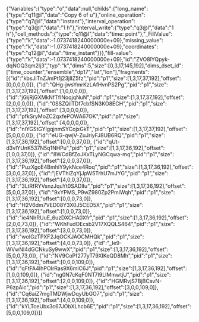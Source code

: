 {"Variables":{"type":"o","data":null,"childs":{"long_name":{"type":"q11@l","data":"Copy 6 of u"},"online_operation":{"type":"q7@l","data":"instant"},"interval_operation":{"type":"q3@l","data":"1 h"},"interval_write":{"type":"q3@l","data":"1 h"},"cell_methods":{"type":"q11@l","data":"time: point"},"_FillValue":{"type":"k","data":-1.0737418240000000e+09},"missing_value":{"type":"k","data":-1.0737418240000000e+09},"coordinates":{"type":"q12@l","data":"time_instant"}}},"fill-value":{"type":"k","data":-1.0737418240000000e+09},"id":"ZVO8lYQpyk-dqNOQ3qm2lj3","typ":"k","dims":5,"size":[0,3,17,145,192],"dims_dset_id":["time_counter","ensemble","dp17","lat","lon"],"fragments":[{"id":"kbsJiTnZJmPt1j23jIIZ5fz","pid":"p1","size":[1,3,17,37,192],"offset":[0,0,0,0,0]},
{"id":"QHg-jwsYmrKzLAfHvnPS2Pg","pid":"p1","size":[1,3,17,37,192],"offset":[1,0,0,0,0]},
{"id":"jGijRjGXMkNfTfINoqjqNuN","pid":"p1","size":[1,3,17,37,192],"offset":[2,0,0,0,0]},
{"id":"0SSZQilTDf7cbfSN3KO8ECH","pid":"p1","size":[1,3,17,37,192],"offset":[3,0,0,0,0]},
{"id":"pfkSryMoZC2qxfePOWA67OK","pid":"p1","size":[1,3,17,37,192],"offset":[4,0,0,0,0]},
{"id":"nlYGStGYlgqjnmSYCojxGkT","pid":"p1","size":[1,3,17,37,192],"offset":[5,0,0,0,0]},
{"id":"eUG-qwjV-ZuJriyFJ8UB6RQ","pid":"p1","size":[1,3,17,36,192],"offset":[0,0,0,37,0]},
{"id":"qUt-d3vlYUnK537N5q1NHPu","pid":"p1","size":[1,3,17,36,192],"offset":[1,0,0,37,0]},
{"id":"8WCdBfZoJKxTLyNGCqwa-mq","pid":"p1","size":[1,3,17,36,192],"offset":[2,0,0,37,0]},
{"id":"PuzXgoE4BmhiY9ykNce4Roq","pid":"p1","size":[1,3,17,36,192],"offset":[3,0,0,37,0]},
{"id":"jEVThiZqYjJpW5TrhU7mJYG","pid":"p1","size":[1,3,17,36,192],"offset":[4,0,0,37,0]},
{"id":"3LtRfRYVsnzJquYt0SADIIu","pid":"p1","size":[1,3,17,36,192],"offset":[5,0,0,37,0]},
{"id":"9xYPMS_P9wZ980Zp2PmlWqh","pid":"p1","size":[1,3,17,36,192],"offset":[0,0,0,73,0]},
{"id":"H2V6dm7VED08Y3X0J5CED5X","pid":"p1","size":[1,3,17,36,192],"offset":[1,0,0,73,0]},
{"id":"ie4NlrRUuE_6uzDXCHA0Xfr","pid":"p1","size":[1,3,17,36,192],"offset":[2,0,0,73,0]},
{"id":"WKhFudOEcsb2V17XQQLS464","pid":"p1","size":[1,3,17,36,192],"offset":[3,0,0,73,0]},
{"id":"woIGzTPXF2JqOCKJAOCMHQk","pid":"p1","size":[1,3,17,36,192],"offset":[4,0,0,73,0]},
{"id":"_Ie9-WVwNI4dGCNkuSy9wwX","pid":"p1","size":[1,3,17,36,192],"offset":[5,0,0,73,0]},
{"id":"NV9CoPf277yT79XIKeQD8Mh","pid":"p1","size":[1,3,17,36,192],"offset":[0,0,0,109,0]},
{"id":"qFtFA4IhPOIrRas9X6mlC6J","pid":"p1","size":[1,3,17,36,192],"offset":[1,0,0,109,0]},
{"id":"ng0N7cKqF0NT7I9LIMmwtjU","pid":"p1","size":[1,3,17,36,192],"offset":[2,0,0,109,0]},
{"id":"HGMRvjS7BjBCavN-P6zpAic","pid":"p1","size":[1,3,17,36,192],"offset":[3,0,0,109,0]},
{"id":"Cq6aiZ7mgTMDWjwDqyUbGO7","pid":"p1","size":[1,3,17,36,192],"offset":[4,0,0,109,0]},
{"id":"kYLTceUbx3c67JObXLhcb6E","pid":"p1","size":[1,3,17,36,192],"offset":[5,0,0,109,0]}]}